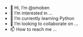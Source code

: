 - 👋 Hi, I’m @smoben
- 👀 I’m interested in ...
- 🌱 I’m currently learning Python
- 💞️ I’m looking to collaborate on ...
- 📫 How to reach me ...

<!---
smoben/smoben is a ✨ special ✨ repository because its `README.md` (this file) appears on your GitHub profile.
You can click the Preview link to take a look at your changes.
--->
